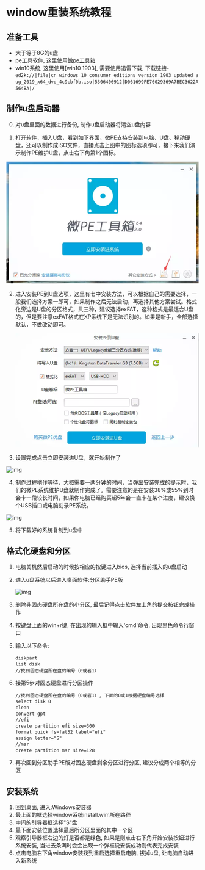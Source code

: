 # window重装系统教程

## 准备工具

- 大于等于8G的u盘
- pe工具软件, 这里使用[微pe工具箱](http://down-ww3.newasp.net/pcdown/soft/soft1/wepe_64.exe)
- win10系统, 这里使用[win10 1903], 需要使用迅雷下载, 下载链接-`ed2k://|file|cn_windows_10_consumer_editions_version_1903_updated_aug_2019_x64_dvd_4c9cbf0b.iso|5306406912|D061699FE76029369A7BEC3622A564BA|/`

## 制作u盘启动器

0. 对u盘里面的数据进行备份, 制作u盘启动器将清空u盘内容

   

1. 打开软件，插入U盘，看到如下界面，微PE支持安装到电脑、U盘、移动硬盘，还可以制作成ISO文件，直接点击上图中的图标选项即可，接下来我们演示制作PE维护U盘，点击右下角第1个图标。



![img](..\assert\images\1.webp)

2. 进入安装PE到U盘选项，这里有七中安装方法，可以根据自己的需要选择，一般我们选择方案一即可，如果制作之后无法启动，再选择其他方案尝试。格式化旁边是U盘的分区格式，共三种，建议选择exFAT，这种格式是最适合U盘的，但是要注意exFAT格式在XP系统下是无法识别的。如果是新手，全部选择默认，不做改动即可。

   ![img](..\assert\images\2.webp)

3. 设置完成点击立即安装进U盘，就开始制作了



![img](I:\08-note-folder\my-share\assert\images\4.webp)

4. 制作过程稍作等待，大概需要一两分钟的时间，当弹出安装完成的提示时，我们的微PE系统维护U盘就制作完成了。需要注意的是在安装38%或55%到时会卡一段较长时间，如果你电脑已经购买超5年会一直卡在某个进度，建议换个USB插口或电脑刻录PE系统。



![img](I:\08-note-folder\my-share\assert\images\3.webp)

5. 将下载好的系统复制到u盘中

## 格式化硬盘和分区

1. 电脑关机然后启动的时候按相应的按键进入bios, 选择当前插入的u盘启动

2. 进入u盘系统以后进入桌面软件:分区助手PE版

   ![img](I:\08-note-folder\my-share\assert\images\5.png)

3. 删除非固态硬盘所在盘的小分区, 最后记得点击软件左上角的提交按钮完成操作

4. 按键盘上面的win+r键, 在出现的输入框中输入'cmd'命令, 出现黑色命令行窗口

5. 输入以下命令:

   ```
   diskpart
   list disk
   //找到固态硬盘所在盘的编号（0或者1）
   ```

6. 接第5步对固态硬盘进行分区操作

   ```
   //找到固态硬盘所在盘的编号（0或者1）, 下面的0或1根据硬盘编号选择
   select disk 0
   clean
   convert gpt
   //efi
   create partition efi size=300
   format quick fs=fat32 label="efi"
   assign letter="S"
   //msr
   create partition msr size=128
   ```

7. 再次回到分区助手PE版对固态硬盘剩余分区进行分区, 建议分成两个相等的分区

## 安装系统

1. 回到桌面, 进入:Windows安装器
2. 最上面的框选择window系统install.wim所在路径
3. 中间的引导器框选择"S"盘
4. 最下面安装位置选择最后所分区里面的其中一个区
5. 观察引导器框右边的灯是否都是绿色, 如果是则点击右下角开始安装按钮进行系统安装, 当进去条满时会会出现一个弹框说安装成功则代表完成安装
6. 点击电脑右下角window安装找到重启选择重启电脑, 拔掉u盘, 让电脑自动进入新系统